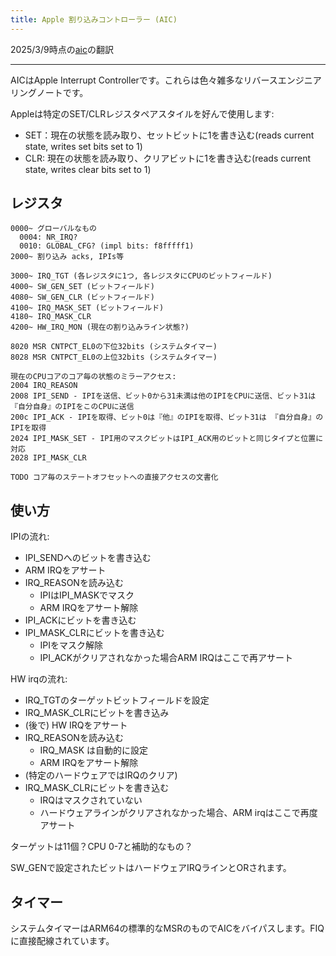 ```yaml
---
title: Apple 割り込みコントローラー (AIC)
---
```


2025/3/9時点の[aic](https://github.com/AsahiLinux/docs/blob/main/docs/hw/soc/aic.md)の翻訳

---
AICはApple Interrupt Controllerです。これらは色々雑多なリバースエンジニアリングノートです。

Appleは特定のSET/CLRレジスタペアスタイルを好んで使用します:

* SET：現在の状態を読み取り、セットビットに1を書き込む(reads current state, writes set bits set to 1)
* CLR: 現在の状態を読み取り、クリアビットに1を書き込む(reads current state, writes clear bits set to 1)

## レジスタ

```
0000~ グローバルなもの
  0004: NR_IRQ?
  0010: GLOBAL_CFG? (impl bits: f8fffff1)
2000~ 割り込み acks, IPIs等

3000~ IRQ_TGT (各レジスタに1つ, 各レジスタにCPUのビットフィールド)
4000~ SW_GEN_SET (ビットフィールド)
4080~ SW_GEN_CLR (ビットフィールド)
4100~ IRQ_MASK_SET (ビットフィールド)
4180~ IRQ_MASK_CLR
4200~ HW_IRQ_MON (現在の割り込みライン状態?)

8020 MSR CNTPCT_EL0の下位32bits (システムタイマー)
8028 MSR CNTPCT_EL0の上位32bits (システムタイマー)

現在のCPUコアのコア毎の状態のミラーアクセス:
2004 IRQ_REASON
2008 IPI_SEND - IPIを送信、ビット0から31未満は他のIPIをCPUに送信、ビット31は『自分自身』のIPIをこのCPUに送信
200c IPI_ACK - IPIを取得、ビット0は『他』のIPIを取得、ビット31は 『自分自身』のIPIを取得
2024 IPI_MASK_SET - IPI用のマスクビットはIPI_ACK用のビットと同じタイプと位置に対応
2028 IPI_MASK_CLR

TODO コア毎のステートオフセットへの直接アクセスの文書化
```

## 使い方

IPIの流れ:

* IPI_SENDへのビットを書き込む
* ARM IRQをアサート
* IRQ_REASONを読み込む
    * IPIはIPI_MASKでマスク
    * ARM IRQをアサート解除
* IPI_ACKにビットを書き込む
* IPI_MASK_CLRにビットを書き込む
    * IPIをマスク解除
    * IPI_ACKがクリアされなかった場合ARM IRQはここで再アサート

HW irqの流れ:

* IRQ_TGTのターゲットビットフィールドを設定
* IRQ_MASK_CLRにビットを書き込み
* (後で) HW IRQをアサート
* IRQ_REASONを読み込む
    * IRQ_MASK は自動的に設定
    * ARM IRQをアサート解除
* (特定のハードウェアではIRQのクリア)
* IRQ_MASK_CLRにビットを書き込む
    * IRQはマスクされていない
    * ハードウェアラインがクリアされなかった場合、ARM irqはここで再度アサート

ターゲットは11個？CPU 0-7と補助的なもの？
        
SW_GENで設定されたビットはハードウェアIRQラインとORされます。

## タイマー

システムタイマーはARM64の標準的なMSRのものでAICをバイパスします。FIQ に直接配線されています。
